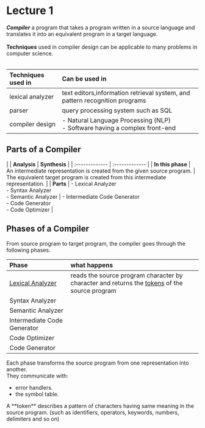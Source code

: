 # Lecture 1

__*Compiler*__ a program that takes a program written in a
source language and translates it into an equivalent
program in a target language.<br><br>
**Techniques** used in compiler design can be applicable
to many problems in computer science. <br><br>

| **Techniques used in**  | **Can be used in** |
| :------------- | :------------- |
| lexical analyzer    | text editors,information retrieval system, and pattern recognition programs     |
| parser       | query processing system such as SQL       |
| compiler design | - Natural Language Processing (NLP) <br> - Software having a complex front-end |

## Parts of a Compiler

| | **Analysis**  | **Synthesis** |
| :------------- | :------------- |
| **In this phase** | An intermediate representation is created from the given source program. | The equivalent target program is created from this intermediate representation. |
| **Parts** | - Lexical Analyzer <br>- Syntax Analyzer <br>- Semantic Analyzer | - Intermediate Code Generator<br>- Code Generator<br>- Code Optimizer |

## Phases of a Compiler

From source program to target program, the compiler goes through the following phases.

| Phase | what happens |
| :------------- | :------------- |
| [Lexical Analyzer](lexical-analyzer) | reads the source program character by character and returns the [tokens](token)  of the source program |
| Syntax Analyzer | |
| Semantic Analyzer | |
| Intermediate Code Generator | |
| Code Optimizer| |
| Code Generator| |

Each phase transforms the source program from one representation into another. <br>
They communicate with:
* error handlers.
* the symbol table.

<p id="token"> A **token** describes a pattern of characters having same meaning in the source program. (such as identifiers, operators, keywords, numbers, delimiters and so on) </p>
